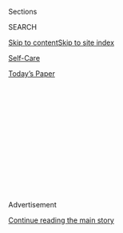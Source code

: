 <div id="app">

<div>

<div>

<div>

<div class="NYTAppHideMasthead css-1q2w90k e1suatyy0">

<div class="section css-ui9rw0 e1suatyy2">

<div class="css-eph4ug er09x8g0">

<div class="css-6n7j50">

</div>

<span class="css-1dv1kvn">Sections</span>

<div class="css-10488qs">

<span class="css-1dv1kvn">SEARCH</span>

</div>

[Skip to content](#site-content)[Skip to site
index](#site-index)

</div>

<div id="masthead-section-label" class="css-1wr3we4 eaxe0e00">

[Self-Care](https://www.nytimes3xbfgragh.onion/section/style/self-care/)

</div>

<div class="css-10698na e1huz5gh0">

</div>

</div>

<div id="masthead-bar-one" class="section hasLinks css-15hmgas e1csuq9d3">

<div class="css-uqyvli e1csuq9d0">

</div>

<div class="css-1uqjmks e1csuq9d1">

</div>

<div class="css-9e9ivx">

[](https://myaccount.nytimes3xbfgragh.onion/auth/login?response_type=cookie&client_id=vi)

</div>

<div class="css-1bvtpon e1csuq9d2">

[Today’s
Paper](https://www.nytimes3xbfgragh.onion/section/todayspaper)

</div>

</div>

</div>

</div>

<div data-aria-hidden="false">

<div id="site-content" data-role="main">

<div>

<div class="css-1aor85t" style="opacity:0.000000001;z-index:-1;visibility:hidden">

<div class="css-1hqnpie">

<div class="css-epjblv">

<span class="css-17xtcya">[Self-Care](/section/style/self-care/)</span><span class="css-x15j1o">|</span><span class="css-fwqvlz">What
Is the Keto Diet and Does It
Work?</span>

</div>

<div class="css-k008qs">

<div class="css-1iwv8en">

<span class="css-18z7m18"></span>

<div>

</div>

</div>

<span class="css-1n6z4y">https://nyti.ms/2rQUjfS</span>

<div class="css-1705lsu">

<div class="css-4xjgmj">

<div class="css-4skfbu" data-role="toolbar" data-aria-label="Social Media Share buttons, Save button, and Comments Panel with current comment count" data-testid="share-tools">

  - 
  - 
  - 
  - 
    
    <div class="css-6n7j50">
    
    </div>

  - 

</div>

</div>

</div>

</div>

</div>

</div>

<div id="NYT_TOP_BANNER_REGION" class="css-13pd83m">

</div>

<div id="top-wrapper" class="css-1sy8kpn">

<div id="top-slug" class="css-l9onyx">

Advertisement

</div>

[Continue reading the main
story](#after-top)

<div class="ad top-wrapper" style="text-align:center;height:100%;display:block;min-height:250px">

<div id="top" class="place-ad" data-position="top" data-size-key="top">

</div>

</div>

<div id="after-top">

</div>

</div>

<div>

<div id="sponsor-wrapper" class="css-1hyfx7x">

<div id="sponsor-slug" class="css-19vbshk">

Supported by

</div>

[Continue reading the main
story](#after-sponsor)

<div id="sponsor" class="ad sponsor-wrapper" style="text-align:center;height:100%;display:block">

</div>

<div id="after-sponsor">

</div>

</div>

<div class="css-186x18t">

Scam or Not

</div>

<div class="css-1vkm6nb ehdk2mb0">

# What Is the Keto Diet and Does It Work?

</div>

Yes. But we don’t know how effective, or for how
long.

<div class="css-79elbk" data-testid="photoviewer-wrapper">

<div class="css-z3e15g" data-testid="photoviewer-wrapper-hidden">

</div>

<div class="css-1a48zt4 ehw59r15" data-testid="photoviewer-children">

![<span class="css-cnj6d5 e1z0qqy90" itemprop="copyrightHolder"><span class="css-1ly73wi e1tej78p0">Credit...</span><span><span>Photo
Illustration by The New York
Times</span></span></span>](https://static01.graylady3jvrrxbe.onion/images/2020/01/02/fashion/02scams-keto-1/02scams-keto-1-articleLarge.jpg?quality=75&auto=webp&disable=upscale)

</div>

</div>

<div class="css-18e8msd">

<div class="css-vp77d3 epjyd6m0">

<div class="css-1baulvz">

By <span class="css-1baulvz last-byline" itemprop="name">Dawn
MacKeen</span>

</div>

</div>

  - 
    
    <div class="css-ld3wwf e16638kd2">
    
    Published Jan. 2, 2020Updated Jan. 6,
    2020
    
    </div>

  - 
    
    <div class="css-4xjgmj">
    
    <div class="css-pvvomx" data-role="toolbar" data-aria-label="Social Media Share buttons, Save button, and Comments Panel with current comment count" data-testid="share-tools">
    
      - 
      - 
      - 
      - 
        
        <div class="css-6n7j50">
        
        </div>
    
      - 
    
    </div>
    
    </div>

</div>

</div>

<div class="section meteredContent css-1r7ky0e" name="articleBody" itemprop="articleBody">

<div class="css-1fanzo5 StoryBodyCompanionColumn">

<div class="css-53u6y8">

A recent
[survey](https://www.lpollockpr.com/in-the-news/nutrition-experts-forecast-2020-will-usher-in-the-ultimate-food-revolution/)
of registered dietitians named the low-carbohydrate keto diet yet again
as the most popular diet in the United States. Powering this diet is
fat, and loads of it — all the way up to a hefty 90 percent of one’s
daily calories.

Its fans (and marketers) feed social media with before and after photos,
crediting the diet for life-altering weight loss or other effects. They
swirl butter into their coffee, load up on cheese and eat lonely burgers
without their bestie: the bun. Staples like whole grains, legumes, fruit
and starchy vegetables are being largely pushed off the plate as
devotees strive for ketosis — when the body begins to burn fat instead
of glucose as its primary energy source.

“America is in a state of carbophobia,” said Whitney Linsenmeyer, a
spokeswoman for the Academy of Nutrition and Dietetics.

</div>

</div>

<div class="css-1fanzo5 StoryBodyCompanionColumn">

<div class="css-53u6y8">

The diet is hailed for dropping pounds, burning more calories, reducing
hunger, managing **** diabetes, treating drug resistant epilepsy,
improving blood pressure and lowering cholesterol, as well as
triglycerides, the major storage form of fat in the body. People have
reported improved concentration, too. “We see pretty dramatic benefits,”
said Dr. William Yancy, director of the Duke Diet and Fitness Center.

</div>

</div>

<div>

</div>

<div class="css-1fanzo5 StoryBodyCompanionColumn">

<div class="css-53u6y8">

First, a word: Choosing an eating plan or an approach to eating is very
personal. Everyone’s body, tastes and background are unique. The best
approach to food intake is one in which you are healthy and nurtured and
which matches your social and cultural preference. If you want guidance,
it’s recommended you consult with a registered dietitian.

-----

## What is the ketogenic diet?

A “typical” [ketogenic
diet](https://www.hsph.harvard.edu/nutritionsource/healthy-weight/diet-reviews/ketogenic-diet/)
consists of at least 70 percent of calories derived from fat, less than
10 percent from carbs and less than 20 percent from protein. The
ketogenic diet, long used to treat epilepsy in children, calls for 90
percent of daily calories to come from fat, with the amount of protein
or carbs varying as long as it’s 4 grams of fat for every combined 1
gram of carb and protein, according to the American Epilepsy Society.
That can mean chowing down on a lot of cheese, butter, eggs, nuts,
salmon, bacon, olive oil and non-starchy vegetables such as broccoli,
cauliflower, greens and spinach. For the arithmetic-challenged, apps and
online programs can do the math for you. (No matter what, the keto diet
is vastly different than the USDA dietary
[recommendations](https://health.gov/dietaryguidelines/2015/resources/2015-2020_Dietary_Guidelines.pdf)
of 45 to 65 percent of one’s total calories to be carbohydrates, 20 to
35 percent from fat and 10 to 35 percent from protein.)

The goal of the ketogenic diet is to enter a state of ketosis through
fat metabolism. In a ketogenic state, the body uses primarily fat for
energy instead of carbohydrates; with low levels of carbohydrate, fats
can be converted into ketones to fuel the body.

</div>

</div>

<div class="css-1fanzo5 StoryBodyCompanionColumn">

<div class="css-53u6y8">

For ketosis, a typical adult must stay below 20 to 50 grams of net
carbohydrates — measured as total carbs minus fiber — each day. Crossing
that threshold is easy: a thick slice of bread adds 21 carbohydrates, a
medium apple 25 and a cup of milk 12. “It’s very restrictive,” said
Carla Prado, an associate professor and director of the University of
Alberta’s Human Nutrition Research Unit. It’s not just bread and soda
that are on the outs but high-sugar fruit and starchy veggies like
potatoes, as well as too much protein. Also, dieters have to be on high
alert for hidden **** carbs, often invisible to the eye, yet coating
that seemingly keto-friendly fried cheese.

-----

## Can I lose weight on the keto diet?

Yes. Certainly in the short-term, it appears that way. For the first two
to six months, there’s evidence that a very low-carbohydrate diet can
help you lose more weight than the standard high-carbohydrate, low-fat
diet, according to a new literature
[review](https://www.lipidjournal.com/article/S1933-2874\(19\)30267-3/pdf)
of low-carb diets by the National Lipid Association.

“By 12 months, that advantage is essentially gone,” said Carol F.
Kirkpatrick, director of Idaho State University’s Wellness Center, and
lead author of the new literature review.

After that, weight loss seems to equalize between those two popular diet
regimens. She said keto was best used to kick-start a diet, before
transitioning to a carb intake that you can adhere to for the longer
term.

-----

</div>

</div>

<div class="css-1fanzo5 StoryBodyCompanionColumn">

<div class="css-53u6y8">

## How long does it take to see results on the keto diet?

For some, it’s the promised land of diets. Instead of cringing through
carrot sticks, they can fill up guilt-free on chorizo with scrambled
eggs. Indeed, [some
evidence](https://onlinelibrary.wiley.com/doi/full/10.1111/obr.12230)
suggests that people feel less hungry while in ketosis, and have fewer
cravings.

“That’s why it’s become so popular for the general population,” said Dr.
Mackenzie C. Cervenka, medical director of Johns Hopkins Hospital’s
Adult Epilepsy Diet Center. “Because once you are in ketosis, it’s easy
to follow.” Usually, it takes between one to four days to enter the
state, doctors say, but it depends on many factors like activity level:
a runner, for example, may sprint there faster than a couch potato.

The keto diet appears to deliver fast results: The first pounds may seem
to slip off. That can be seductive but it’s likely water weight. Then,
dietitians say, it’s back to energy in minus energy out. You can
absolutely gain weight on any diet if you’re consuming 5,000 calories a
day, according to Dr. Linsenmeyer, who is also director of Saint Louis
University’s Didactic Program in Dietetics.

“It’s not like it is going to magically alter your metabolism to where
calories don’t matter anymore,” she said. And when resuming the carbs,
that water weight
returns.

-----

</div>

</div>

<div id="is-this-a-scam" class="section interactive-content interactive-size-scoop css-m2zfm8" data-id="100000006519225">

## Is This A Scam?

<div class="css-17ih8de interactive-body" data-sourceid="100000006519225">

<div class="g-story g-freebird g-max-limit" data-preview-slug="2019-03-10-vi-freebird">

</div>

<div id="is-this-a-scam">

### Is ...

<div class="g-scams">

<span class="g-scam">
[](https://www.nytimes3xbfgragh.onion/2019/10/16/style/self-care/celery-juice-benefits.html)</span>

Celery Juice

<span class="g-comma"></span>

,

<span class="g-scam">
[](https://www.nytimes3xbfgragh.onion/2019/10/16/style/self-care/kombucha-benefits.html)</span>

Kombucha

<span class="g-comma"></span>

,

<span class="g-scam">
[](https://www.nytimes3xbfgragh.onion/2019/10/16/style/self-care/activated-charcoal-benefits.html)</span>

Activated Charcoal

<span class="g-comma"></span>

,

<span class="g-scam">
[](https://www.nytimes3xbfgragh.onion/2019/10/16/style/self-care/cbd-oil-benefits.html)</span>

CBD

<span class="g-comma"></span>

,

<span class="g-scam">
[](https://www.nytimes3xbfgragh.onion/2019/10/16/style/self-care/turmeric-benefits.html)</span>

Turmeric

<span class="g-comma"></span>

,

<span class="g-scam">
[](https://www.nytimes3xbfgragh.onion/2019/11/01/style/self-care/fish-oil-benefits.html)</span>

Fish Oil

<span class="g-comma"></span>

,

<span class="g-scam">
[](https://www.nytimes3xbfgragh.onion/2019/11/15/style/chlorophyll-benefits.html)</span>

Chlorophyll

<span class="g-comma"></span>

,

<span class="g-scam">
[](https://www.nytimes3xbfgragh.onion/2019/11/23/style/self-care/intermittent-fasting-benefits.html)</span>

Intermittent Fasting

<span class="g-comma"></span>

,

<span class="g-scam">
[](https://www.nytimes3xbfgragh.onion/2020/01/02/style/self-care/keto-diet-explained-benefits.html)</span>

The Keto Diet

<span class="g-comma"></span>

,

<span class="g-scam">
[](https://www.nytimes3xbfgragh.onion/2019/11/27/style/self-care/probiotics-benefits.html)</span>

Probiotics

<span class="g-comma"></span>

,

<span class="g-scam">
[](https://www.nytimes3xbfgragh.onion/2019/11/09/style/self-care/collagen-benefits.html)</span>

Collagen

<span class="g-comma"></span>

,

<span class="g-scam">
[](https://www.nytimes3xbfgragh.onion/2020/02/13/style/self-care/coffee-benefits.html)</span>

Coffee

<span class="g-comma"></span>

,

</div>

### A Scam?

<div id="g-tagline-wrap">

Facts about wellness.

Will these trends change your life — or

take your money?

</div>

</div>

</div>

</div>

<div class="css-1fanzo5 StoryBodyCompanionColumn">

<div class="css-53u6y8">

-----

## But can the ketogenic diet help to burn more calories?

There is some evidence that it can. The research is limited and
conflicting here too. It may be a very small effect, and not meaningful
for weight control. That’s what one
[study](https://www.ncbi.nlm.nih.gov/pmc/articles/PMC4962163/) found. In
it, 17 obese or overweight volunteers moved into metabolic wards for two
months and had every last spoonful of food monitored. (This recounting
of the science uses definitional terms like “obese” to be clear about
the subjects of research studies.) For the first month, they consumed a
high-carb diet; for the second, they had a ketogenic one, with both
plans equal in calories.

“We fed them every morsel of food that they ate,” said Kevin Hall,
integrative physiology section chief for the National Institute of
Diabetes and Digestive and Kidney Diseases’ Laboratory of Biological
Modeling. “There were no cheat days.” In the end, though the
participants’ insulin levels did decrease while eating the bunless
burger, the subjects didn’t lose more fat than when they had bread. The
study was limited, though, by having a small sample size, and not having
a comparison group that wasn’t on the back-to-back regimens.

For some, a low-carb diet can be appealing. That doesn’t mean that diet
is superior, according to a study that followed 609 overweight adults on
either a low-carb or a low-fat diet for a year. In the end, both groups
shed almost the same amount on average — about 12 to 13 pounds,
according to the randomized clinical
[trial](https://jamanetwork.com/journals/jama/fullarticle/2673150?resultClick=1)
that examined a low-carb diet less restrictive than the keto. The
take-home message? “You can succeed on both,” said Christopher Gardner,
the lead author and a professor of medicine and nutrition scientist at
Stanford Prevention Research Center.

-----

## Does the ketogenic diet offer long-term benefits?

It’s not known yet. “If you tell people to go on this diet forever and
for a longer term, there is no evidence,” said Dr. Prado, of the
University of Alberta who co-authored a [narrative
review](https://jandonline.org/article/S2212-2672\(17\)30115-6/fulltext)
on the ketogenic diet as a possible therapy for cancer.

</div>

</div>

<div class="css-1fanzo5 StoryBodyCompanionColumn">

<div class="css-53u6y8">

The diet does help children with epilepsy: Nearly a third to two-thirds
of patients experience [50
percent](https://www.epilepsybehavior.com/article/S1525-5050\(11\)00112-0/fulltext)
fewer seizures after six months on the regimen. (Even back in [400
B.C.](https://www.ncbi.nlm.nih.gov/pmc/articles/PMC6123874/) people
fasted to treat epilepsy. And the ketogenic diet itself is nearly a
century old, having been popular to help with seizures until the
discovery of an anticonvulsant drug.) There are case studies on how [10
patients](https://www.clinicalnutritionjournal.com/article/S0261-5614\(17\)31399-7/fulltext)
with a rare condition fared on the diet for a decade, but most
well-designed studies in this field have not extended beyond two years.

-----

## Does a low-carb diet help people with diabetes?

Yes. “Carbohydrate is the biggest driver of blood sugar,” said Duke’s
Dr. Yancy, who sees a lot of promise in the diet helping those with
diabetes.

A new [randomized clinical
trial](https://jamanetwork.com/journals/jamainternalmedicine/article-abstract/2753678?utm_campaign=articlePDF%26utm_medium%3DarticlePDFlink%26utm_source%3DarticlePDF%26utm_content%3Djamainternmed.2019.4802)
enrolled 263 adults with Type 2 diabetes into group medical visits, with
half receiving medication adjustment for better blood sugar control, and
the others undergoing weight management counseling using a low-carb
diet. (All participants of the study had a BMI that fell within the
range of overweight or obese.) Both groups experienced lowered average
blood sugar levels at the end of 48 weeks, according to findings in the
Journal of the American Medical Association Internal Medicine. However,
the weight management group on the low-carb diet slimmed down more,
required less medication and had fewer problematic low blood sugar
episodes.

For those with Type 2 diabetes, a low-carb diet seems to improve average
blood sugar levels better in the first year than the high-carbohydrate,
low-fat diet. After that time period, the review by the National Lipid
Association found that difference almost disappears — but with a very
important benefit: the low-carb participants were able to use less
medication. “People like that because they don’t like to be on diabetes
medicines,” Dr. Yancy said.

-----

</div>

</div>

<div class="css-1fanzo5 StoryBodyCompanionColumn">

<div class="css-53u6y8">

## Is there a healthy way to eat more fat?

When Dr. Cervenka of Johns Hopkins Hospital starts her patients with
epilepsy on a low-carbohydrate diet, she doesn’t rule out saturated fats
from animal products. She wants them to get used to the new way of
eating. But if cholesterol levels climb and stay that way, she advises
them to shift to foods and oils with mono- and polyunsaturated fats like
avocados or olive oil.

While the diet’s effect on LDL (“bad” cholesterol) appears to be mixed,
the National Lipid Association’s review found that a very
low-carbohydrate diet does seem to improve HDL (commonly known as the
good cholesterol). Beyond a year, it seems these benefits don’t last,
much like in weight loss. Only lowered triglyceride levels seem to have
any staying power. Other findings: The evidence on blood pressure is
inconsistent, and the reports of improved mental clarity are not
supported by controlled studies.

-----

## What’s the effect of all that fatty meat on your health?

And what happens, for example, after cutting down fruits, legumes and
whole grains — all food that
[studies](https://www.ncbi.nlm.nih.gov/pubmed/?term=Mozaffarian+D.+Dietary+and+policy+priorities+for+cardiovascular+disease%2C+diabetes%2C+and+obesity%3A+a+comprehensive+review.+Circulation)
point to reducing cardiometabolic risk?

Dr. Neil J. Stone, a preventive cardiologist at Northwestern
University’s Feinberg School of Medicine, worries about this, having
seen the bad cholesterol levels of some of his patients on the keto diet
increase drastically. (It doesn’t happen to all but it does happen to
some.) “Any diet that raises major risk factors for coronary heart
disease puts patients at risk over the long term,” he said.

(There’s also much
[debate](https://www.atherosclerosis-journal.com/article/S0021-9150\(19\)31589-8/fulltext)
about LDL particles and whether the type that’s increasing with the keto
diet, larger LDL particles, doesn’t increase heart disease risk.)

</div>

</div>

<div class="css-1fanzo5 StoryBodyCompanionColumn">

<div class="css-53u6y8">

An [advisory](https://ahajournals.org/doi/10.1161/CIR.0000000000000510)
Dr. Stone co-authored by the American Heart Association stated that
lowering dietary saturated fat, like fatty meats and high-fat dairy, can
be beneficial. And swapping it for unsaturated fats like safflower oil
or olive oil may reduce the risk of cardiovascular disease. But before
going on any diet, he recommends you ask yourself: What are your goals?
Are they short-term or long-term? Can you get there without taking as
many risks?

There are many ways to interpret the keto diet. Some people will eat a
salad with chicken, dressed in olive oil, while others will feast on
stacks of bacon washed down by diet soda, the kind of diet known as
“dirty keto.” That’s eating anything, including processed foods, as
long as your carbs are low enough and your fat high enough to achieve
ketosis. The best diet is one that works for you, but if you want to try
this, they recommend avoiding trans fats like margarine, limiting
saturated fat by consuming lean cuts of beef and skinless chicken breast
and incorporating fatty fish like salmon into your diet. Reach for foods
high in unsaturated fats like avocado, nuts, seeds and olive oil.

Stanford’s Dr. Gardner also says he sees one common misconception about
keto: eating too much protein. Most amino acids in protein foods can be
converted into glucose in the body, undermining efforts to keep carb
intake low. “It drives me nuts that people don’t get it,” he said when
he sees people eat, for instance, steak after steak.

-----

## Are there side effects of the keto diet?

At first some can experience some stomach issues and GI distress.
“Ninety percent of calories from fat is probably going to be a shock
to the system,” said Dr. Linsenmeyer.

It’s crucial, doctors say, to consult with a dietitian or physician,
have cholesterol levels regularly checked, and replenish the fluids and
sodium lost by increased urination and the severe restriction of
carbohydrates. If not, within two to four days of beginning the diet,
that depletion can bring on the “keto flu” — symptoms like dizziness,
poor sleep and fatigue in some people.

</div>

</div>

<div class="css-1fanzo5 StoryBodyCompanionColumn">

<div class="css-53u6y8">

“Carbohydrates have a lot of nutrients that can help us maintain our
body function,” said Dr. Prado. On the diet, some people experience
“keto breath,” a halitosis likely caused by the production of acetone,
which is one of the ketone bodies.

Possible [side
effects](https://www.epilepsybehavior.com/article/S1525-5050\(11\)00112-0/abstract)
for patients with epilepsy starting the diet include constipation from
reduced fiber intake, vomiting, fatigue, hypoglycemia, worsening reflux
and increased frequency of seizures. The National Lipid Association
review urges that patients with lipid disorders (like high cholesterol
or triglycerides), a history of atherosclerotic cardiovascular disease
(such as having a heart attack or stroke), heart failure and kidney and
liver disease take caution if considering the diet. People on blood
thinners should take extra care.

-----

## Advice we can all agree on: Eat healthily. There is no quick fix.

Advice from the battling diet camps can be confusing. But Dr. Hall of
the National Institutes of Health **** said there is a middle ground:
“Can we get beyond this low-fat, low-carb diet wars, and look to where
people have this common piece of advice?” He said some versions of both
the low-fat and keto diets can be healthier than the standard American
diet, which is known as
[SAD](https://www.nytimes3xbfgragh.onion/2019/04/26/books/review/self-help-diet-weight-good-health.html)for
a reason. Low in [vegetables and
fruit](https://health.gov/dietaryguidelines/2015/guidelines/chapter-1/),
it’s filled with prepackaged foods with additives, added sugars and
unrecognizable ingredients.

Keto isn’t the only way to lose weight or change your life, obviously.
Dietitians say it is not essential to cut back on as many foods, since a
moderate low-carb diet may still hold
[benefits](https://doi.org/10.1038/s41430-017-0019-4) for diabetes or
weight loss.

One thing is certain: Any meaningful change starts with behavior. Are
you at a right point to make a change in your life? Dr. Yancy suggests
asking friends and family to support you, confer with a doctor,
incorporate physical activity and begin to think of it not as a
temporary measure but more of a lifestyle change.

</div>

</div>

<div class="css-1fanzo5 StoryBodyCompanionColumn">

<div class="css-53u6y8">

Whichever eating plan one chooses for 2020, Dr. Hall said certain
recommendations are nearly universal: cut down on refined carbs and
[ultra-processed
foods](https://www.cell.com/cell-metabolism/fulltext/S1550-4131\(19\)30248-7?_returnURL=https%3A%2F%2Flinkinghub.elsevier.com%2Fretrieve%2Fpii%2FS1550413119302487%3Fshowall%3Dtrue),
and consume more whole foods, particularly non-starchy vegetables, such
as broccoli, asparagus and spinach.

“It may be the ‘optimal diet’ lies somewhere between what has been
proposed historically — meaning the high-carbohydrate, low-fat diet —
and the ketogenic diet,” said Dr.
Cervenka.

</div>

</div>

<div id="XX-scam-horizontal-rule" class="section interactive-content interactive-size-scoop css-1fwl6kh" data-id="100000006520452">

<div class="css-17ih8de interactive-body" data-sourceid="100000006520452">

</div>

</div>

<div>

</div>

</div>

<div>

</div>

<div>

</div>

<div>

</div>

<div>

<div id="bottom-wrapper" class="css-1ede5it">

<div id="bottom-slug" class="css-l9onyx">

Advertisement

</div>

[Continue reading the main
story](#after-bottom)

<div id="bottom" class="ad bottom-wrapper" style="text-align:center;height:100%;display:block;min-height:90px">

</div>

<div id="after-bottom">

</div>

</div>

</div>

</div>

</div>

## Site Index

<div>

</div>

## Site Information Navigation

  - [© <span>2020</span> <span>The New York Times
    Company</span>](https://help.nytimes3xbfgragh.onion/hc/en-us/articles/115014792127-Copyright-notice)

<!-- end list -->

  - [NYTCo](https://www.nytco.com/)
  - [Contact
    Us](https://help.nytimes3xbfgragh.onion/hc/en-us/articles/115015385887-Contact-Us)
  - [Work with us](https://www.nytco.com/careers/)
  - [Advertise](https://nytmediakit.com/)
  - [T Brand Studio](http://www.tbrandstudio.com/)
  - [Your Ad
    Choices](https://www.nytimes3xbfgragh.onion/privacy/cookie-policy#how-do-i-manage-trackers)
  - [Privacy](https://www.nytimes3xbfgragh.onion/privacy)
  - [Terms of
    Service](https://help.nytimes3xbfgragh.onion/hc/en-us/articles/115014893428-Terms-of-service)
  - [Terms of
    Sale](https://help.nytimes3xbfgragh.onion/hc/en-us/articles/115014893968-Terms-of-sale)
  - [Site
    Map](https://spiderbites.nytimes3xbfgragh.onion)
  - [Help](https://help.nytimes3xbfgragh.onion/hc/en-us)
  - [Subscriptions](https://www.nytimes3xbfgragh.onion/subscription?campaignId=37WXW)

</div>

</div>

</div>

</div>
